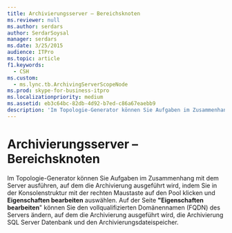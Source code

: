 ```yaml
---
title: Archivierungsserver – Bereichsknoten
ms.reviewer: null
ms.author: serdars
author: SerdarSoysal
manager: serdars
ms.date: 3/25/2015
audience: ITPro
ms.topic: article
f1.keywords:
  - CSH
ms.custom:
  - ms.lync.tb.ArchivingServerScopeNode
ms.prod: skype-for-business-itpro
ms.localizationpriority: medium
ms.assetid: eb3c64bc-82db-4d92-b7ed-c86a67eaebb9
description: 'Im Topologie-Generator können Sie Aufgaben im Zusammenhang mit dem Server ausführen, auf dem die Archivierung ausgeführt wird, indem Sie in der Konsolenstruktur mit der rechten Maustaste auf den Pool klicken und Eigenschaften bearbeiten auswählen. Auf der Seite "Eigenschaften bearbeiten" können Sie den vollqualifizierten Domänennamen (Fully Qualified Domain Name, FQDN) des Servers, auf dem die Archivierung ausgeführt wird, die Archivierung SQL Server Datenbank und den Archivierungsdateispeicher ändern.'
---
```


# <a name="archiving-server-scope-node"></a>Archivierungsserver – Bereichsknoten
 
Im Topologie-Generator können Sie Aufgaben im Zusammenhang mit dem Server ausführen, auf dem die Archivierung ausgeführt wird, indem Sie in der Konsolenstruktur mit der rechten Maustaste auf den Pool klicken und **Eigenschaften bearbeiten** auswählen. Auf der Seite **"Eigenschaften bearbeiten**" können Sie den vollqualifizierten Domänennamen (FQDN) des Servers ändern, auf dem die Archivierung ausgeführt wird, die Archivierung SQL Server Datenbank und den Archivierungsdateispeicher.
  

